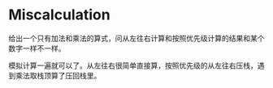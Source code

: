 # Miscalculation

给出一个只有加法和乘法的算式，问从左往右计算和按照优先级计算的结果和某个数字一样不一样。

模拟计算一遍就可以了。从左往右很简单直接算，按照优先级的从左往右压栈，遇到乘法取栈顶算了压回栈里。

